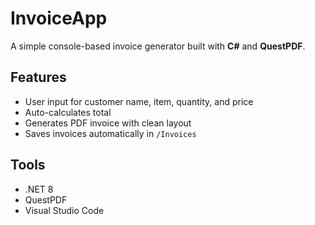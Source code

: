 # InvoiceApp

A simple console-based invoice generator built with **C#** and **QuestPDF**.

## Features
- User input for customer name, item, quantity, and price
- Auto-calculates total
- Generates PDF invoice with clean layout
- Saves invoices automatically in `/Invoices`

## Tools
- .NET 8
- QuestPDF
- Visual Studio Code
